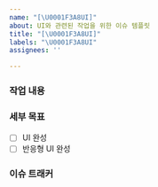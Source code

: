 ```yaml
---
name: "[\U0001F3A8UI]"
about: UI와 관련된 작업을 위한 이슈 템플릿
title: "[\U0001F3A8UI]"
labels: "\U0001F3A8UI"
assignees: ''

---
```


### 작업 내용

### 세부 목표

- [ ] UI 완성
- [ ] 반응형 UI 완성

### 이슈 트래커
